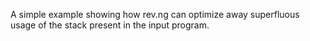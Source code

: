 A simple example showing how rev.ng can optimize away superfluous usage of the stack present in the input program.
